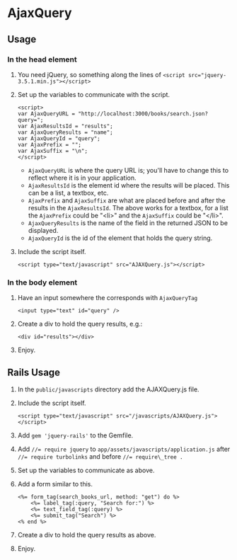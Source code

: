 # AjaxQuery
## Usage
### In the head element
1. You need jQuery, so something along the lines of `<script src="jquery-3.5.1.min.js"></script>`

1. Set up the variables to communicate with the script.

    ```
    <script>
    var AjaxQueryURL = "http://localhost:3000/books/search.json?query=";
    var AjaxResultsId = "results";
    var AjaxQueryResults = "name";
    var AjaxQueryId = "query";
    var AjaxPrefix = "";
    var AjaxSuffix = "\n";
    </script>
    ```

    * `AjaxQueryURL` is where the query URL is; you'll have to change
    this to reflect where it is in your application.
    * `AjaxResultsId` is the element id where the results will be
    placed. This can be a list, a textbox, etc.
    * `AjaxPrefix` and `AjaxSuffix` are what are placed before and after
    the results in the `AjaxResultsId`. The above works for a textbox,
    for a list the `AjaxPrefix` could be "&lt;li&gt;" and the `AjaxSuffix`
    could be "&lt;/li&gt;".
    * `AjaxQueryResults` is the name of the field in the returned JSON to be
    displayed.
    * `AjaxQueryId` is the id of the element that holds the query
    string.

1. Include the script itself.

    ```
    <script type="text/javascript" src="AJAXQuery.js"></script>
    ```

### In the body element

1. Have an input somewhere the corresponds with `AjaxQueryTag`

    ```
    <input type="text" id="query" />
    ```

1. Create a div to hold the query results, e.g.:

    ```
    <div id="results"></div>
    ```

1. Enjoy.

## Rails Usage

1. In the `public/javascripts` directory add the AJAXQuery.js file.

1. Include the script itself.

    ```
    <script type="text/javascript" src="/javascripts/AJAXQuery.js"></script>
    ```

1. Add `gem 'jquery-rails'` to the Gemfile.

1. Add `//= require jquery` to `app/assets/javascripts/application.js`
after `//= require turbolinks` and before `//= require\_tree .`

1. Set up the variables to communicate as above.

1. Add a form similar to this.

    ```
    <%= form_tag(search_books_url, method: "get") do %>
        <%= label_tag(:query, "Search for:") %>
        <%= text_field_tag(:query) %>
        <%= submit_tag("Search") %>
    <% end %>
    ```

1. Create a div to hold the query results as above.

1. Enjoy.

